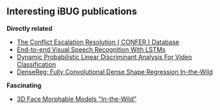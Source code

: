 ## Interesting iBUG publications

<div class="fragment">
  <p><strong>Directly related</strong></p>
  <ul>
    <li><a href="http://ibug.doc.ic.ac.uk/media/uploads/documents/confer.pdf">The Conflict Escalation Resolution ( CONFER ) Database</a></li>
    <li><a href="http://ibug.doc.ic.ac.uk/media/uploads/documents/petridislipantic_icassp2017.pdf">End-to-end Visual Speech Recognition With LSTMs</a></li>
    <li><a href="http://ibug.doc.ic.ac.uk/media/uploads/documents/dplda.pdf">Dynamic Probabilistic Linear Discriminant Analysis For Video Classification</a></li>
    <li><a href="http://arxiv.org/abs/1612.01202">DenseReg: Fully Convolutional Dense Shape Regression In-the-Wild</a></li>
  </ul>
</div>

<div class="fragment">
  <p><strong>Fascinating</strong></p>
  <ul>
    <li><a href="http://arxiv.org/abs/1701.05360">3D Face Morphable Models "In-the-Wild"</a></li>
  </ul>
</div>

